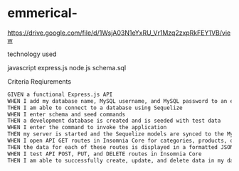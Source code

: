 # emmerical-

https://drive.google.com/file/d/1WsjA03N1eYxRU_Vr1Mzq2zxpRkFEY1VB/view

technology used

javascript
express.js
node.js
schema.sql

Criteria Reqiurements 

```md
GIVEN a functional Express.js API
WHEN I add my database name, MySQL username, and MySQL password to an environment variable file
THEN I am able to connect to a database using Sequelize
WHEN I enter schema and seed commands
THEN a development database is created and is seeded with test data
WHEN I enter the command to invoke the application
THEN my server is started and the Sequelize models are synced to the MySQL database
WHEN I open API GET routes in Insomnia Core for categories, products, or tags
THEN the data for each of these routes is displayed in a formatted JSON
WHEN I test API POST, PUT, and DELETE routes in Insomnia Core
THEN I am able to successfully create, update, and delete data in my database
```
